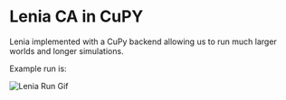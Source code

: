 # Lenia CA in CuPY

Lenia implemented with a CuPy backend allowing us to run much larger worlds and longer simulations.

Example run is:

![Lenia Run Gif](./lenia_run.gif)
